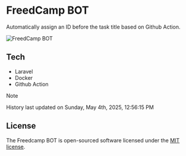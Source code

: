 # FreedCamp BOT

Automatically assign an ID before the task title based on Github Action.

![FreedCamp BOT](https://repository-images.githubusercontent.com/737932867/7d34798b-2680-471c-b089-a78a718d3d6a)

## Tech

- Laravel
- Docker
- Github Action

> [!NOTE]  
> History last updated on Sunday, May 4th, 2025, 12:56:15 PM

## License

The Freedcamp BOT is open-sourced software licensed under the [MIT license](https://opensource.org/licenses/MIT).
